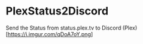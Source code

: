 # PlexStatus2Discord
Send the Status from status.plex.tv to Discord
(Plex)[https://i.imgur.com/qDoA7oY.png]

